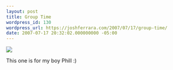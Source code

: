 ```yaml
---
layout: post
title: Group Time
wordpress_id: 130
wordpress_url: https://joshferrara.com/2007/07/17/group-time/
date: 2007-07-17 20:32:02.000000000 -05:00
---
```

<!--Mime Type of File is image/jpeg -->

<a href="https://joshferrara.com/wp-photos/20070717-213201-1.jpg"><img src="https://joshferrara.com/wp-photos/thumb.20070717-213201-1.jpg" /></a>

This one is for my boy Phill :)
